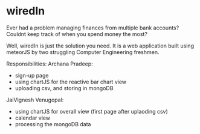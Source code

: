 # wiredIn

Ever had a problem managing finances from multiple bank accounts? Couldnt keep track of when you spend money the most?

Well, wiredIn is just the solution you need. 
It is a web application built using meteorJS by two struggling Computer Engineering freshmen.

Responsibilities:
Archana Pradeep: 
 * sign-up page
 * using chartJS for the reactive bar chart view 
 * uploading csv, and storing in mongoDB

JaiVignesh Venugopal:
 * using chartJS for overall view (first page after uplaoding csv)
 * calendar view 
 * processing the mongoDB data
